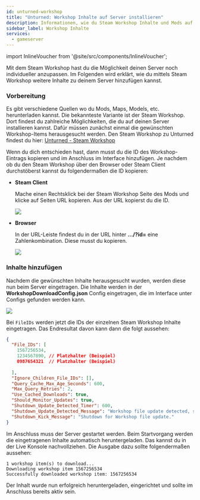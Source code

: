 ```yaml
---
id: unturned-workshop
title: "Unturned: Workshop Inhalte auf Server installieren"
description: Informationen, wie du Steam Workshop Inhalte und Mods auf deinen Unturned-Server von ZAP-Hosting installieren kannst - ZAP-Hosting.com Dokumentation
sidebar_label: Workshop Inhalte
services:
  - gameserver
---
```


import InlineVoucher from '@site/src/components/InlineVoucher';

<InlineVoucher />

Mit dem Steam Workshop hast du die Möglichkeit deinen Server noch individueller anzupassen. Im Folgenden wird erklärt, wie du mittels Steam Workshop weitere Inhalte zu deinem Server hinzufügen kannst. 

### Vorbereitung

Es gibt verschiedene Quellen wo du Mods, Maps, Models, etc. herunterladen kannst. Die bekannteste Variante ist der Steam Workshop. Dort findest du zahlreiche Möglichkeiten, die du auf deinen Server installieren kannst. Dafür müssen zunächst einmal die gewünschten Workshop-Items herausgesucht werden. Den Steam Workshop zu Unturned findest du hier:  [Unturned - Steam Workshop](https://steamcommunity.com/app/304930/workshop/)



Wenn du dich entschieden hast, dann musst du die ID des Workshop-Eintrags kopieren und im Anschluss im Interface hinzufügen. Je nachdem ob du den Steam Workshop über den Browser oder Steam Client durchstöberst kannst du folgendermaßen die ID kopieren:

- **Steam Client**

  Mache einen Rechtsklick bei der Steam Workshop Seite des Mods und klicke auf Seiten URL kopieren. Aus der URL kopierst du die ID. 

  ![](https://screensaver01.zap-hosting.com/index.php/s/QD89esrFTQ8gZfb/preview)

  

- **Browser**

  In der URL-Leiste findest du in der URL hinter **.../?id=** eine Zahlenkombination. Diese musst du kopieren. 

  ![](https://screensaver01.zap-hosting.com/index.php/s/XzRRT98ess4dyFX/preview)





### Inhalte hinzufügen

Nachdem die gewünschten Inhalte herausgesucht wurden, werden diese nun beim Server eingetragen. Die Inhalte werden in der **WorkshopDownloadConfig.json** Config eingetragen, die im Interface unter Configs gefunden werden kann.

![](https://screensaver01.zap-hosting.com/index.php/s/xRyD4jX9g5YBorM/preview)

Bei `FileIDs` werden jetzt die IDs der einzelnen Steam Workshop Inhalte eingetragen. Das Endresultat davon kann dann die folgt aussehen:

```json
{
  "File_IDs": [
  	1567256534,
    1234567890, // Platzhalter (Beispiel)
    0987654321  // Platzhalter (Beispiel)
  
  ],
  "Ignore_Children_File_IDs": [],
  "Query_Cache_Max_Age_Seconds": 600,
  "Max_Query_Retries": 2,
  "Use_Cached_Downloads": true,
  "Should_Monitor_Updates": true,
  "Shutdown_Update_Detected_Timer": 600,
  "Shutdown_Update_Detected_Message": "Workshop file update detected, shutdown in: {0}",
  "Shutdown_Kick_Message": "Shutdown for Workshop file update."
}
```

Im Anschluss muss der Server gestartet werden. Beim Startvorgang werden die eingetragenen Inhalte automatisch heruntergeladen. Das kannst du in der Live Konsole nachvollziehen. Die Ausgabe dazu sollte folgendermaßen aussehen:

```
1 workshop item(s) to download...
Downloading workshop item 1567256534
Successfully downloaded workshop item: 1567256534
```

Der Inhalt wurde nun erfolgreich heruntergeladen, eingerichtet und sollte im Anschluss bereits aktiv sein. 
